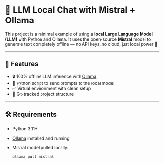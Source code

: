 # 🧠 LLM Local Chat with Mistral + Ollama

This project is a minimal example of using a **local Large Language Model (LLM)** with Python and [Ollama](https://ollama.com/). It uses the open-source **Mistral** model to generate text completely offline — no API keys, no cloud, just local power 💪

---

## 🚀 Features

- 🔒 100% offline LLM inference with [Ollama](https://ollama.com/)
- 🧪 Python script to send prompts to the local model
- ✅ Virtual environment with clean setup
- 📁 Git-tracked project structure

---

## 🛠️ Requirements

- Python 3.11+
- [Ollama](https://ollama.com/) installed and running
- Mistral model pulled locally:
  
  ```bash
  ollama pull mistral

